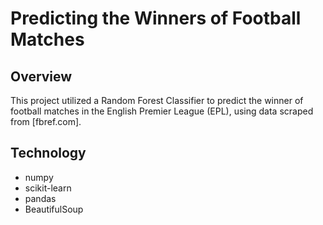 # Predicting the Winners of Football Matches
## Overview
This project utilized a Random Forest Classifier to predict the winner of football matches in the English Premier League (EPL), using data scraped from [fbref.com].
## Technology
* numpy
* scikit-learn
* pandas
* BeautifulSoup
